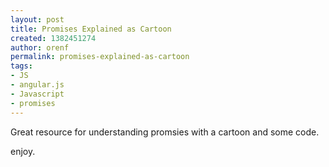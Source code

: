```yaml
---
layout: post
title: Promises Explained as Cartoon
created: 1382451274
author: orenf
permalink: promises-explained-as-cartoon
tags:
- JS
- angular.js
- Javascript
- promises
---
```

<p>Great resource for understanding promsies with a cartoon and some code.</p>

<p>enjoy.</p>
